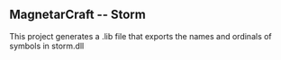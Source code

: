 ## MagnetarCraft -- Storm

This project generates a .lib file that exports the names and ordinals of
symbols in storm.dll
